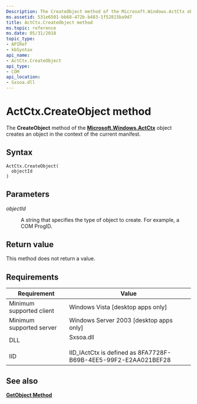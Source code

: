 ```yaml
---
Description: The CreateObject method of the Microsoft.Windows.ActCtx object creates an object in the context of the current manifest.
ms.assetid: 531e6501-bb68-472b-b483-1f52815ba9d7
title: ActCtx.CreateObject method
ms.topic: reference
ms.date: 05/31/2018
topic_type: 
- APIRef
- kbSyntax
api_name: 
- ActCtx.CreateObject
api_type: 
- COM
api_location: 
- Sxsoa.dll
---
```


# ActCtx.CreateObject method

The **CreateObject** method of the [**Microsoft.Windows.ActCtx**](microsoft-windows-actctx-object.md) object creates an object in the context of the current manifest.

## Syntax


```JScript
ActCtx.CreateObject(
  objectId
)
```



## Parameters

<dl> <dt>

*objectId* 
</dt> <dd>

A string that specifies the type of object to create. For example, a COM ProgID.

</dd> </dl>

## Return value

This method does not return a value.

## Requirements



| Requirement | Value |
|-------------------------------------|--------------------------------------------------------------------------------------|
| Minimum supported client<br/> | Windows Vista \[desktop apps only\]<br/>                                       |
| Minimum supported server<br/> | Windows Server 2003 \[desktop apps only\]<br/>                                 |
| DLL<br/>                      | <dl> <dt>Sxsoa.dll</dt> </dl> |
| IID<br/>                      | IID\_IActCtx is defined as 8FA7728F-B69B-4EE5-99F2-E2AA021BEF28<br/>           |



## See also

<dl> <dt>

[**GetObject Method**](getobject.md)
</dt> </dl>

 

 




